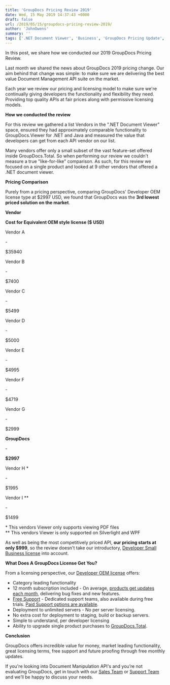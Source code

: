 ```yaml
---
title: 'GroupDocs Pricing Review 2019'
date: Wed, 15 May 2019 14:37:43 +0000
draft: false
url: /2019/05/15/groupdocs-pricing-review-2019/
author: 'JohnOwens'
summary: ''
tags: ['.NET Document Viewer', 'Business', 'GroupDocs Pricing Update', 'News Release']
---
```


In this post, we share how we conducted our 2019 GroupDocs Pricing Review.

Last month we shared the news about GroupDocs 2019 pricing change. Our aim behind that change was simple: to make sure we are delivering the best value Document Management API suite on the market.

Each year we review our pricing and licensing model to make sure we're continually giving developers the functionality and flexibility they need. Providing top quality APIs at fair prices along with permissive licensing models.

**How we conducted the review**

For this review we gathered a list Vendors in the ".NET Document Viewer" space, ensured they had approximately comparable functionality to GroupDocs.Viewer for .NET and Java and measured the value that developers can get from each API vendor on our list.

Many vendors offer only a small subset of the vast feature-set offered inside GroupDocs.Total. So when performing our review we couldn't measure a true "like-for-like" comparison. As such, for this review we focused on a single product and looked at 9 other vendors that offered a .NET document viewer.

**Pricing Comparison**

Purely from a pricing perspective, comparing GroupDocs' Developer OEM license type at $2997 USD, we found that GroupDocs was the **3rd lowest priced solution on the market**.

  

**Vendor**

**Cost for Equivalent OEM style license ($ USD)**

Vendor A

\-

$35940

Vendor B

\-

$7400

Vendor C

\-

$5499

Vendor D

\-

$5000

Vendor E

\-

$4995

Vendor F

\-

$4719

Vendor G

\-

$2999

**GroupDocs**

\-

**$2997**

Vendor H \*

\-

$1995

Vendor I \*\*

\-

$1499

  

\* This vendors Viewer only supports viewing PDF files  
\*\* This vendors Viewer is only supported on Silverlight and WPF

As well as being the most competitively priced API, **our pricing starts at only $999**, so the review doesn't take our introductory, [Developer Small Business license](https://purchase.groupdocs.com/policies/license-types/#DeveloperSmallBusiness) into account.

**What Does A GroupDocs License Get You?**

From a licensing perspective, our [Developer OEM license](https://purchase.groupdocs.com/policies/license-types/#DeveloperOEM) offers:

*   Category leading functionality
*   12 month subscription included - On average, [products get updates each month](https://downloads.groupdocs.com/viewer/net), delivering bug fixes and new features.
*   [Free Support](https://forum.groupdocs.com/) - Dedicated support teams, also available during free trials. [Paid Support options are available](https://helpdesk.groupdocs.com/kb/index.php).
*   Deployment to unlimited servers - No per server licensing.
*   No extra cost for deployment to staging, build or backup servers.
*   Simple to understand, per developer licensing
*   Ability to upgrade single product purchases to [GroupDocs.Total](https://products.groupdocs.com/total).

**Conclusion**

GroupDocs offers incredible value for money, market leading functionality, great licensing terms, free support and future proofing through free monthly updates.

If you're looking into Document Manipulation API's and you’re not evaluating GroupDocs, get in touch with our [Sales Team](https://company.groupdocs.com/contact) or [Support Team](https://forum.groupdocs.com/) and we’ll be happy to discuss your needs.





